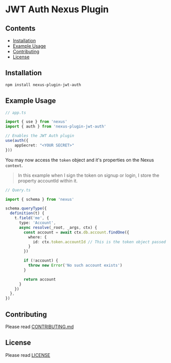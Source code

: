 # JWT Auth Nexus Plugin

## Contents

- [Installation](#installation)
- [Example Usage](#example-usage)
- [Contributing](#contributing)
- [License](#license)

## Installation

```sh
npm install nexus-plugin-jwt-auth
```

## Example Usage

```typescript
// app.ts

import { use } from 'nexus'
import { auth } from 'nexus-plugin-jwt-auth'

// Enables the JWT Auth plugin
use(auth({
    appSecret: "<YOUR SECRET>"
}))
```

You may now access the `token` object and it's properties on the Nexus `context`.

> In this example when I sign the token on signup or login, I store the property accountId within it.

```typescript
// Query.ts

import { schema } from 'nexus'

schema.queryType({
  definition(t) {
    t.field('me', {
      type: 'Account',
      async resolve(_root, _args, ctx) {
        const account = await ctx.db.account.findOne({
          where: {
            id: ctx.token.accountId // This is the token object passed through the context
          }
        })

        if (!account) {
          throw new Error('No such account exists')
        }

        return account
      }
    })
  },
})
```

## Contributing

Please read [CONTRIBUTING.md](CONTRIBUTING.md)

## License

Please read [LICENSE](LICENSE)
